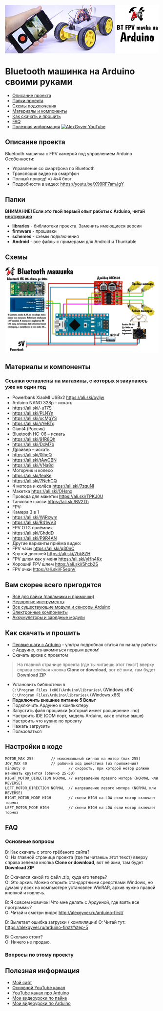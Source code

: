 ![PROJECT_PHOTO](https://github.com/AlexGyver/BluetoothCar/blob/master/proj_img.jpg)
# Bluetooth машинка на Arduino своими руками
* [Описание проекта](#chapter-0)
* [Папки проекта](#chapter-1)
* [Схемы подключения](#chapter-2)
* [Материалы и компоненты](#chapter-3)
* [Как скачать и прошить](#chapter-4)
* [FAQ](#chapter-5)
* [Полезная информация](#chapter-6)
[![AlexGyver YouTube](http://alexgyver.ru/git_banner.jpg)](https://www.youtube.com/channel/UCgtAOyEQdAyjvm9ATCi_Aig?sub_confirmation=1)

<a id="chapter-0"></a>
## Описание проекта
Bluetooth машинка с FPV камерой под управлением Arduino
Особенности:
- Управление со смартфона по Bluetooth
- Трансляция видео на смартфон
- Полный привод! =) 4х4 блэт
- Подробности в видео: https://youtu.be/X99RF7amJgY
<a id="chapter-1"></a>
## Папки
**ВНИМАНИЕ! Если это твой первый опыт работы с Arduino, читай [инструкцию](#chapter-4)**
- **libraries** - библиотеки проекта. Заменить имеющиеся версии
- **firmware** - прошивки
- **schemes** - схемы подключения
- **Android** - все файлы с примерами для Android и Thunkable

<a id="chapter-2"></a>
## Схемы
![SCHEME](https://github.com/AlexGyver/BluetoothCar/blob/master/schemes/scheme.jpg)

<a id="chapter-3"></a>
## Материалы и компоненты
### Ссылки оставлены на магазины, с которых я закупаюсь уже не один год
* Powerbank XiaoMI USBx2 https://ali.ski/oyIjw
* Arduino NANO 328p – искать
* https://ali.ski/-uT7S
* https://ali.ski/PLNYn
* https://ali.ski/ucMgYS
* https://ali.ski/cYeBTg
* Giant4 (Россия)
* Bluetooth HC-06 – искать
* https://ali.ski/91R8Qh
* https://ali.ski/DcM7b
* Драйвер – искать
* https://ali.ski/0jheQ
* https://ali.ski/tAwOBN
* https://ali.ski/VNa8d
* Моторчик и колесо
* https://ali.ski/feqKe  
* https://ali.ski/7NehCQ
* 4 мотора и колёса https://ali.ski/7zquNl
* Макетка https://ali.ski/OHsnx
* Провода для макетки https://ali.ski/TPKJ0U
* Танковое шасси https://ali.ski/BV2Th
* FPV:
* Камера 3 в 1
* https://ali.ski/WjRxwm  
* https://ali.ski/R41wV3
* FPV OTG приёмник
* https://ali.ski/GhddD 
* https://ali.ski/P9R4AN
* Другие варианты приёма видео:
* FPV часы https://ali.ski/q30nC
* Крутой дисплей https://ali.ski/7bk8ZH
* FPV шлем как у меня https://ali.ski/yHh4Kx
* Хороший FPV шлем https://ali.ski/Shcb2S
* FPV очки https://ali.ski/F5eqnV

## Вам скорее всего пригодится
* [Всё для пайки (паяльники и примочки)](http://alexgyver.ru/all-for-soldering/)
* [Недорогие инструменты](http://alexgyver.ru/my_instruments/)
* [Все существующие модули и сенсоры Arduino](http://alexgyver.ru/arduino_shop/)
* [Электронные компоненты](http://alexgyver.ru/electronics/)
* [Аккумуляторы и зарядные модули](http://alexgyver.ru/18650/)

<a id="chapter-4"></a>
## Как скачать и прошить
* [Первые шаги с Arduino](http://alexgyver.ru/arduino-first/) - ультра подробная статья по началу работы с Ардуино, ознакомиться первым делом!
* Скачать архив с проектом
> На главной странице проекта (где ты читаешь этот текст) вверху справа зелёная кнопка **Clone or download**, вот её жми, там будет **Download ZIP**
* Установить библиотеки в  
`C:\Program Files (x86)\Arduino\libraries\` (Windows x64)  
`C:\Program Files\Arduino\libraries\` (Windows x86)
* **Подключить внешнее питание 5 Вольт**
* Подключить Ардуино к компьютеру
* Запустить файл прошивки (который имеет расширение .ino)
* Настроить IDE (COM порт, модель Arduino, как в статье выше)
* Настроить что нужно по проекту
* Нажать загрузить
* Пользоваться  

## Настройки в коде
    MOTOR_MAX 255		 // максимальный сигнал на мотор (max 255)
    JOY_MAX 40   		 // рабочий ход джойстика (из приложения)
    minDuty 0                    // скорость, при которой мотор должен начинать крутится (обычно 25-50)
    RIGHT_MOTOR_DIRECTION NORMAL // напрваление правого мотора (NORMAL или REVERSE)
    LEFT_MOTOR_DIRECTION NORMAL  // напрваление левого мотора (NORMAL или REVERSE)
    RIGHT_MOTOR_MODE HIGH    	 // смени HIGH на LOW если мотор включает тормоз
    LEFT_MOTOR_MODE HIGH    	 // смени HIGH на LOW если мотор включает тормоз
	
<a id="chapter-5"></a>
## FAQ
### Основные вопросы
В: Как скачать с этого грёбаного сайта?  
О: На главной странице проекта (где ты читаешь этот текст) вверху справа зелёная кнопка **Clone or download**, вот её жми, там будет **Download ZIP**

В: Скачался какой то файл .zip, куда его теперь?  
О: Это архив. Можно открыть стандартными средствами Windows, но думаю у всех на компьютере установлен WinRAR, архив нужно правой кнопкой и извлечь.

В: Я совсем новичок! Что мне делать с Ардуиной, где взять все программы?  
О: Читай и смотри видос http://alexgyver.ru/arduino-first/

В: Вылетает ошибка загрузки / компиляции!
О: Читай тут: https://alexgyver.ru/arduino-first/#step-5

В: Сколько стоит?  
О: Ничего не продаю.

### Вопросы по этому проекту

<a id="chapter-6"></a>
## Полезная информация
* [Мой сайт](http://alexgyver.ru/)
* [Основной YouTube канал](https://www.youtube.com/channel/UCgtAOyEQdAyjvm9ATCi_Aig?sub_confirmation=1)
* [YouTube канал про Arduino](https://www.youtube.com/channel/UC4axiS76D784-ofoTdo5zOA?sub_confirmation=1)
* [Мои видеоуроки по пайке](https://www.youtube.com/playlist?list=PLOT_HeyBraBuMIwfSYu7kCKXxQGsUKcqR)
* [Мои видеоуроки по Arduino](http://alexgyver.ru/arduino_lessons/)
